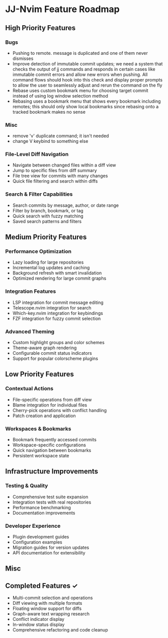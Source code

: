 # JJ-Nvim Feature Roadmap

## High Priority Features

### Bugs

- Pushing to remote. message is duplicated and one of them never dismisses
- Improve detection of immutable commit updates; we need a system that checks the output of jj commands and responds in certain cases like immutable commit errors and allow new errors when pushing. All command flows should hook into this check and display proper prompts to allow the user to seamlessly adjust and rerun the command on the fly
- Rebase uses custom bookmark menu for choosing target commit instead of using log window selection method
- Rebasing uses a bookmark menu that shows every bookmark including remotes; this should only show local bookmarks since rebasing onto a tracked bookmark makes no sense

### Misc

- remove 'v' duplicate command; it isn't needed
- change V keybind to something else

### File-Level Diff Navigation

- Navigate between changed files within a diff view
- Jump to specific files from diff summary
- File tree view for commits with many changes
- Quick file filtering and search within diffs

### Search & Filter Capabilities

- Search commits by message, author, or date range
- Filter by branch, bookmark, or tag
- Quick search with fuzzy matching
- Saved search patterns and filters

## Medium Priority Features

### Performance Optimization

- Lazy loading for large repositories
- Incremental log updates and caching
- Background refresh with smart invalidation
- Optimized rendering for large commit graphs

### Integration Features

- LSP integration for commit message editing
- Telescope.nvim integration for search
- Which-key.nvim integration for keybindings
- FZF integration for fuzzy commit selection

### Advanced Theming

- Custom highlight groups and color schemes
- Theme-aware graph rendering
- Configurable commit status indicators
- Support for popular colorscheme plugins

## Low Priority Features

### Contextual Actions

- File-specific operations from diff view
- Blame integration for individual files
- Cherry-pick operations with conflict handling
- Patch creation and application

### Workspaces & Bookmarks

- Bookmark frequently accessed commits
- Workspace-specific configurations
- Quick navigation between bookmarks
- Persistent workspace state

## Infrastructure Improvements

### Testing & Quality

- Comprehensive test suite expansion
- Integration tests with real repositories
- Performance benchmarking
- Documentation improvements

### Developer Experience

- Plugin development guides
- Configuration examples
- Migration guides for version updates
- API documentation for extensibility

## Misc

## Completed Features ✓

- Multi-commit selection and operations
- Diff viewing with multiple formats
- Floating window support for diffs
- Graph-aware text wrapping research
- Conflict indicator display
- In-window status display
- Comprehensive refactoring and code cleanup
